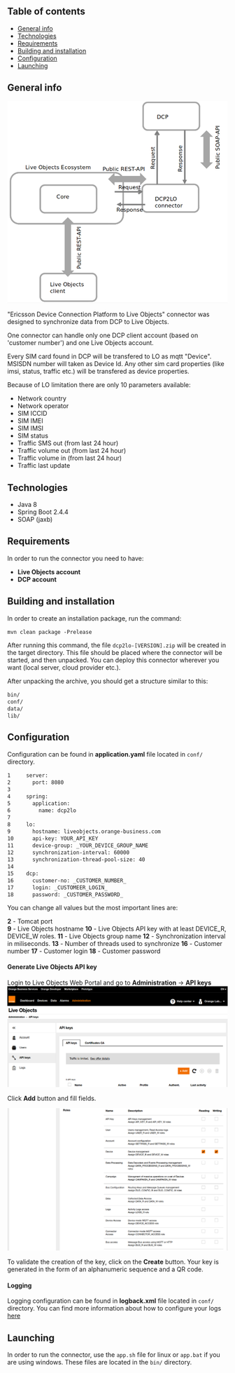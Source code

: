 ## Table of contents
* [General info](#general-info)
* [Technologies](#technologies)
* [Requirements](#requirements)
* [Building and installation](#building-and-installation)
* [Configuration](#configuration)
* [Launching](#launching)

## General info
![Architecture](./assets/arch.png)

"Ericsson Device Connection Platform to Live Objects" connector was designed to synchronize data from DCP to Live Objects. 

One connector can handle only one DCP client account (based on 'customer number') and one Live Objects account.

Every SIM card found in DCP will be transfered to LO as mqtt "Device". MSISDN number will taken as Device Id. Any other sim card properties (like imsi, status, traffic etc.) will be transfered as device properties. 

Because of LO limitation there are only 10 parameters available:
* Network country
* Network operator
* SIM ICCID
* SIM IMEI
* SIM IMSI
* SIM status
* Traffic SMS out (from last 24 hour)
* Traffic volume out (from last 24 hour)
* Traffic volume in (from last 24 hour)
* Traffic last update

## Technologies
* Java 8
* Spring Boot 2.4.4
* SOAP (jaxb)

## Requirements
In order to run the connector you need to have:
* **Live Objects account**
* **DCP account**   

## Building and installation
In order to create an installation package, run the command:
```
mvn clean package -Prelease
```
After running this command, the file  `dcp2lo-[VERSION].zip` will be created in the target directory. This file should be placed where the connector will be started, and then unpacked. You can deploy this connector wherever you want (local server, cloud provider etc.).

After unpacking the archive, you should get a structure similar to this:
```
bin/
conf/
data/
lib/
```

## Configuration

Configuration can be found in **application.yaml** file located in `conf/` directory.

```
1     server:
2       port: 8080
3       
4     spring:
5       application:
6         name: dcp2lo
7    
8     lo:
9       hostname: liveobjects.orange-business.com
10      api-key: YOUR_API_KEY
11      device-group: _YOUR_DEVICE_GROUP_NAME
12      synchronization-interval: 60000
13      synchronization-thread-pool-size: 40
14  
15    dcp:
16      customer-no: _CUSTOMER_NUMBER_
17      login: _CUSTOMEER_LOGIN_
18      password: _CUSTOMER_PASSWORD_
```
You can change all values but the most important lines are:

**2** - Tomcat port  
**9** - Live Objects hostname
**10** - Live Objects API key with at least DEVICE_R, DEVICE_W roles.
**11** - Live Objects group name
**12** - Synchronization interval in miliseconds.
**13** - Number of threads used to synchronize 
**16** - Customer number
**17** - Customer login
**18** - Customer password

#### Generate Live Objects API key
Login to Live Objects Web Portal and go to **Administration** -> **API keys**  
![Api Keys 1](./assets/api_key_1.png)

Click **Add** button and fill fields.
  
![Api Keys 2](./assets/api_key_2_.png)

To  validate  the  creation  of  the  key,  click  on  the **Create** button.  Your  key  is  generated  in  the form of an alphanumeric sequence and a QR code.

#### Logging
Logging configuration can be found in **logback.xml** file located in `conf/` directory. You can find more information about how to configure your logs [here](http://logback.qos.ch/manual/configuration.html)

## Launching
In order to run the connector, use the `app.sh` file for linux or `app.bat` if you are using windows. These files are located in the `bin/` directory.